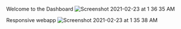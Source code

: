 Welcome to the Dashboard
![Screenshot 2021-02-23 at 1 36 35 AM](https://user-images.githubusercontent.com/53336715/108763739-8ebdf780-7506-11eb-9941-d284eaa371ce.png)

Responsive webapp
![Screenshot 2021-02-23 at 1 35 38 AM](https://user-images.githubusercontent.com/53336715/108763833-aeedb680-7506-11eb-91f5-49edd31854de.png)
